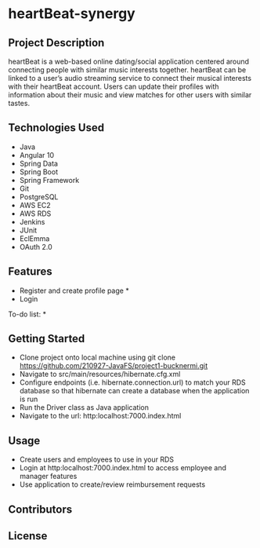 # heartBeat-synergy

## Project Description

heartBeat is a web-based online dating/social application centered around connecting people with similar music interests together. heartBeat can be linked to a user’s audio streaming service to connect their musical interests with their heartBeat account. Users can update their profiles with information about their music and view matches for other users with similar tastes.

## Technologies Used

* Java
* Angular 10
* Spring Data
* Spring Boot
* Spring Framework
* Git
* PostgreSQL
* AWS EC2
* AWS RDS
* Jenkins
* JUnit
* EclEmma
* OAuth 2.0

## Features

* Register and create profile page
  *  
* Login 


To-do list:
* 

## Getting Started
   
* Clone project onto local machine using git clone https://github.com/210927-JavaFS/project1-bucknermi.git 
* Navigate to src/main/resources/hibernate.cfg.xml
* Configure endpoints (i.e. hibernate.connection.url) to match your RDS database so that hibernate can create a database when the application is run
* Run the Driver class as Java application
* Navigate to the url: http:localhost:7000.index.html


## Usage
* Create users and employees to use in your RDS
* Login at http:localhost:7000.index.html to access employee and manager features
* Use application to create/review reimbursement requests


## Contributors



## License
